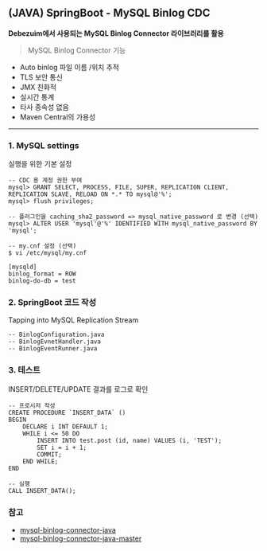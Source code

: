 ## **(JAVA) SpringBoot - MySQL Binlog CDC**

**Debezuim에서 사용되는 MySQL Binlog Connector 라이브러리를 활용**

> MySQL Binlog Connector 기능

* Auto binlog 파일 이름 /위치 추적
* TLS 보안 통신
* JMX 친화적
* 실시간 통계
* 타사 종속성 없음
* Maven Central의 가용성

---

### 1. MySQL settings

실행을 위한 기본 설정  
```
-- CDC 용 계정 권한 부여 
mysql> GRANT SELECT, PROCESS, FILE, SUPER, REPLICATION CLIENT, REPLICATION SLAVE, RELOAD ON *.* TO mysql@'%';
mysql> flush privileges;
```

```
-- 플러그인을 caching_sha2_password => mysql_native_password 로 변경 (선택)
mysql> ALTER USER 'mysql'@'%' IDENTIFIED WITH mysql_native_password BY 'mysql';
```

```
-- my.cnf 설정 (선택)  
$ vi /etc/mysql/my.cnf

[mysqld]
binlog_format = ROW
binlog-do-db = test
```

### 2. SpringBoot 코드 작성

Tapping into MySQL Replication Stream  
```
-- BinlogConfiguration.java
-- BinlogEvnetHandler.java
-- BinlogEventRunner.java
```

### 3. 테스트

INSERT/DELETE/UPDATE 결과를 로그로 확인  
```
-- 프로시저 작성
CREATE PROCEDURE `INSERT_DATA` ()
BEGIN
	DECLARE i INT DEFAULT 1;
    WHILE i <= 50 DO
        INSERT INTO test.post (id, name) VALUES (i, 'TEST');
        SET i = i + 1;
        COMMIT;
    END WHILE;
END

-- 실행
CALL INSERT_DATA();
```


### 참고
* [mysql-binlog-connector-java](https://github.com/shyiko/mysql-binlog-connector-java)    
* [mysql-binlog-connector-java-master](https://www.javatips.net/api/mysql-binlog-connector-java-master/src/test/java/com/github/shyiko/mysql/binlog/BinaryLogClientTest.java#)
